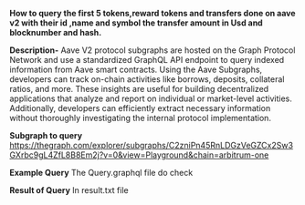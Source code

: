 **How to query the first 5 tokens,reward tokens and transfers done on aave v2 with their id ,name and symbol the transfer amount in Usd and blocknumber and hash.**

**Description-**
Aave V2 protocol subgraphs are hosted on the Graph Protocol Network and use a standardized GraphQL API endpoint to query indexed information from Aave smart contracts. Using the Aave Subgraphs, developers can track on-chain activities like borrows, deposits, collateral ratios, and more. These insights are useful for building decentralized applications that analyze and report on individual or market-level activities. Additionally, developers can efficiently extract necessary information without thoroughly investigating the internal protocol implementation.  

**Subgraph to query**
https://thegraph.com/explorer/subgraphs/C2zniPn45RnLDGzVeGZCx2Sw3GXrbc9gL4ZfL8B8Em2j?v=0&view=Playground&chain=arbitrum-one

**Example Query**
The Query.graphql file do check

**Result of Query**
In result.txt file 